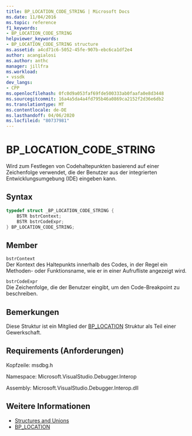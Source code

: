 ```yaml
---
title: BP_LOCATION_CODE_STRING | Microsoft Docs
ms.date: 11/04/2016
ms.topic: reference
f1_keywords:
- BP_LOCATION_CODE_STRING
helpviewer_keywords:
- BP_LOCATION_CODE_STRING structure
ms.assetid: a4cd71c6-5052-45fe-907b-ebc6ca1df2e4
author: acangialosi
ms.author: anthc
manager: jillfra
ms.workload:
- vssdk
dev_langs:
- CPP
ms.openlocfilehash: 0fc0d9a053faf69fde500333ab0faafa0e8d3448
ms.sourcegitcommit: 16a4a5da4a4fd795b46a0869ca2152f2d36e6db2
ms.translationtype: MT
ms.contentlocale: de-DE
ms.lasthandoff: 04/06/2020
ms.locfileid: "80737981"
---
```

# <a name="bp_location_code_string"></a>BP_LOCATION_CODE_STRING
Wird zum Festlegen von Codehaltepunkten basierend auf einer Zeichenfolge verwendet, die der Benutzer aus der integrierten Entwicklungsumgebung (IDE) eingeben kann.

## <a name="syntax"></a>Syntax

```cpp
typedef struct _BP_LOCATION_CODE_STRING {
    BSTR bstrContext;
    BSTR bstrCodeExpr;
} BP_LOCATION_CODE_STRING;
```

## <a name="members"></a>Member
`bstrContext`\
Der Kontext des Haltepunkts innerhalb des Codes, in der Regel ein Methoden- oder Funktionsname, wie er in einer Aufrufliste angezeigt wird.

`bstrCodeExpr`\
Die Zeichenfolge, die der Benutzer eingibt, um den Code-Breakpoint zu beschreiben.

## <a name="remarks"></a>Bemerkungen
Diese Struktur ist ein Mitglied der [BP_LOCATION](../../../extensibility/debugger/reference/bp-location.md) Struktur als Teil einer Gewerkschaft.

## <a name="requirements"></a>Requirements (Anforderungen)
Kopfzeile: msdbg.h

Namespace: Microsoft.VisualStudio.Debugger.Interop

Assembly: Microsoft.VisualStudio.Debugger.Interop.dll

## <a name="see-also"></a>Weitere Informationen
- [Structures and Unions](../../../extensibility/debugger/reference/structures-and-unions.md)
- [BP_LOCATION](../../../extensibility/debugger/reference/bp-location.md)
